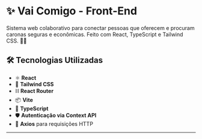 # ✨ Vai Comigo - Front-End

Sistema web colaborativo para conectar pessoas que oferecem e procuram caronas seguras e econômicas. Feito com React, TypeScript e Tailwind CSS. 🚗💨

## 🛠️ Tecnologias Utilizadas

- ⚛️ **React**
- 💅 **Tailwind CSS**
- ⛓️ **React Router**
- 📦 **Vite**
- 📜 **TypeScript**
- 🛡️ **Autenticação via Context API**
- 🍃 **Axios** para requisições HTTP

---




